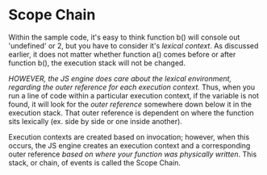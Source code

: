 # Scope Chain

Within the sample code, it's easy to think function b() will console out 'undefined' or 2, but you have to consider it's *lexical context*. As discussed earlier, it does not matter whether function a() comes before or after function b(), the execution stack will not be changed.

_HOWEVER, the JS engine does care about the lexical environment, regarding the outer reference for each execution context._ Thus, when you run a line of code within a particular execution context, if the variable is not found, it will look for the *outer reference* somewhere down below it in the execution stack. That outer reference is dependent on where the function sits lexically (ex. side by side or one inside another).

Execution contexts are created based on invocation; however, when this occurs, the JS engine creates an execution context and a corresponding outer reference *based on where your function was physically written*. This stack, or chain, of events is called the Scope Chain.
